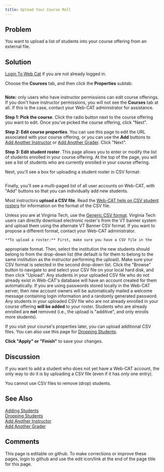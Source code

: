 ```yaml
---
title: Upload Your Course Roll
---
```

## Problem 

You want to upload a list of students into your course offering from
an external file.

## Solution 

[Login To Web Cat](LoginToWebCat.html) if you are not already logged in.

Choose the **Courses** tab, and then click the **Properties** subtab:

<img href="img/courses-properties-tab.png"/>

**Note:** only users who have instructor permissions can edit
course offerings.  If you don't have instructor permissions, you will
not see the **Courses** tab at all.  If this is the case, contact your
Web-CAT administrator for assistance.

**Step 1: Pick the course**.  Click the radio button next to the
course offering you want to edit.  Once you've picked the course
offering, click "Next".

**Step 2: Edit course properties**.  You can use this page to
edit the URL associated with your course offering, or you can use the
**Add** buttons to [Add Another Instructor](AddAnotherInstructor.html) or [Add Another Grader](AddAnotherGrader.html).
Click "Next".

**Step 3: Edit student roster**.  This page allows you to enter or
modify the list of students enrolled in your course offering.  At the
top of the page, you will see a list of students who are currently
enrolled in your course offering.

Next, you'll see a box for uploading a student roster in CSV format:

<img href="img/upload-csv-roster.png"/>

Finally, you'll see a multi-paged list of all user accounts on
Web-CAT, with "Add" buttons so that you can individually add new
students.

Most instructors **upload a CSV file**.  Read the
[Web-CAT help on CSV student rosters](http://web-cat.cs.vt.edu/Web-CAT.help/Grader/CourseRosterPage.php?t1=3&t2=0&t3=2&ua=100)
for information on the format of the CSV file.

Unless you are at Virginia Tech, use the
[Generic CSV format](http://web-cat.cs.vt.edu/Web-CAT.help/Grader/CourseRosterPage.php?t1=3&t2=0&t3=2&ua=100).
Virginia Tech users can directly download electronic roster's from the
VT banner system and upload them using the alternate VT Banner CSV
format.  If you want to propose a different format, contact your
Web-CAT administrator.

    **To upload a roster:** First, make sure you have a CSV file in the
appropriate format.  Then, select the institution the new students
should belong to from the drop-down list (the default is for them to
belong to the same institution as the instructor performing the
upload).  Make sure your CSV format is selected in the second
drop-down list.  Click the "Browse" button to navigate to and select
your CSV file on your local hard disk, and then click "Upload".
    Any students in your uploaded CSV file who do not already exist in
Web-CAT's database will have an account created for them
automatically.  If you are using passwords stored locally in the
Web-CAT server, then new account owners will be automatically mailed
a welcome message containing login information and a randomly
generated password.
    Any students in your uploaded CSV file who are not already enrolled
in your course offering **will be added** to your roster.  Students
who are already enrolled are **not** removed (i.e., the upload is
"additive", and only enrolls more students).

If you visit your course's properties later, you can upload additional
CSV files.  You can also use this page for [Dropping Students](DroppingStudents.html).

**Click "Apply" or "Finish"** to save your changes.

## Discussion 

If you want to add a student who does not yet have a Web-CAT account,
the only way to do it is by uploading a CSV file (even if it has only
one entry).

You cannot use CSV files to remove (drop) students.

## See Also 

[Adding Students](AddingStudents.html) <br/>
[Dropping Students](DroppingStudents.html) <br/>
[Add Another Instructor](AddAnotherInstructor.html) <br/>
[Add Another Grader](AddAnotherGrader.html)

## Comments 

This page is editable on github. To make corrections or improve these
pages, login to github and use the edit icon/link at the end of the
page title for this page.
